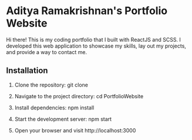 # Aditya Ramakrishnan's Portfolio Website

Hi there! This is my coding portfolio that I built with ReactJS and SCSS. I developed this web application to showcase my skills, lay out my projects, and provide a way to contact me.

## Installation
1. Clone the repository: git clone 

2. Navigate to the project directory: cd PortfolioWebsite

3. Install dependencies: npm install

4. Start the development server: npm start

5. Open your browser and visit http://localhost:3000



